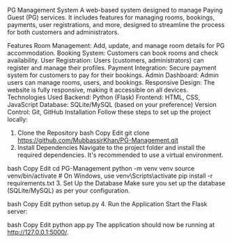PG Management System
A web-based system designed to manage Paying Guest (PG) services. It includes features for managing rooms, bookings, payments, user registrations, and more, designed to streamline the process for both customers and administrators.

Features
Room Management: Add, update, and manage room details for PG accommodation.
Booking System: Customers can book rooms and check availability.
User Registration: Users (customers, administrators) can register and manage their profiles.
Payment Integration: Secure payment system for customers to pay for their bookings.
Admin Dashboard: Admin users can manage rooms, users, and bookings.
Responsive Design: The website is fully responsive, making it accessible on all devices.
Technologies Used
Backend: Python (Flask)
Frontend: HTML, CSS, JavaScript
Database: SQLite/MySQL (based on your preference)
Version Control: Git, GitHub
Installation
Follow these steps to set up the project locally:

1. Clone the Repository
bash
Copy
Edit
git clone https://github.com/MubbassirKhan/PG-Management.git
2. Install Dependencies
Navigate to the project folder and install the required dependencies. It's recommended to use a virtual environment.

bash
Copy
Edit
cd PG-Management
python -m venv venv
source venv/bin/activate  # On Windows, use venv\Scripts\activate
pip install -r requirements.txt
3. Set Up the Database
Make sure you set up the database (SQLite/MySQL) as per your configuration.

bash
Copy
Edit
python setup.py
4. Run the Application
Start the Flask server:

bash
Copy
Edit
python app.py
The application should now be running at http://127.0.0.1:5000/.
